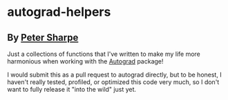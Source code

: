 # autograd-helpers
## By [Peter Sharpe](https://peterdsharpe.github.io)


Just a collections of functions that I've written to make my life more harmonious when working with the [Autograd](https://github.com/HIPS/autograd) package!

I would submit this as a pull request to autograd directly, but to be honest, I haven't really tested, profiled, or optimized this code very much, so I don't want to fully release it "into the wild" just yet.

